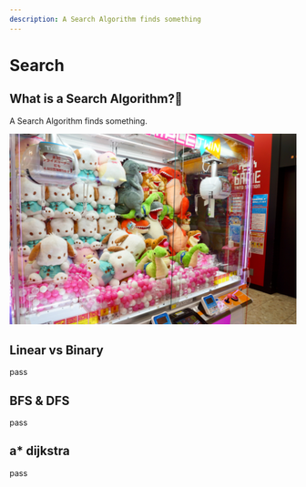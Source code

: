 ```yaml
---
description: A Search Algorithm finds something
---
```


# Search

## What is a Search Algorithm?🧐

A Search Algorithm finds something.

![Claw Machine](../.gitbook/assets/aj-garcia-4k4tx68es50-unsplash.jpg)

## Linear vs Binary 

pass

## BFS & DFS

pass

## a\* dijkstra

pass



